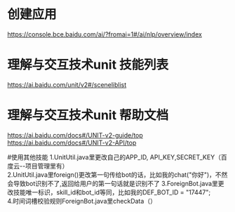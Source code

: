 # 创建应用
https://console.bce.baidu.com/ai/?fromai=1#/ai/nlp/overview/index
# 理解与交互技术unit 技能列表
https://ai.baidu.com/unit/v2#/sceneliblist
# 理解与交互技术unit 帮助文档
https://ai.baidu.com/docs#/UNIT-v2-guide/top
https://ai.baidu.com/docs#/UNIT-v2-API/top

#使用其他技能
1.UnitUtil.java里更改自己的APP_ID, API_KEY,SECRET_KEY（百度云--项目管理里有）  
2.UnitUtil.java里foreign()更改第一句传给bot的话，比如我的chat("你好")，不然会导致bot识别不了,返回给用户的第一句话就是识别不了
3.ForeignBot.java里更改技能唯一标识，skill_id和bot_id等同，比如我的DEF_BOT_ID = "17447";  
4.时间词槽校验规则ForeignBot.java里checkData（）  


